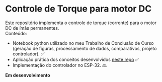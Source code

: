 # Controle de Torque para motor DC 

Este repositório implementa o controle de torque (corrente) para o motor DC de ímãs permanentes. \
Conteúdo:

- Notebook python utilizado no meu Trabalho de Conclusão de Curso (geração de figuras, processamento de dados, comparativos, projeto controlador). :white_check_mark:
- Aplicação prática dos conceitos desenvolvidos [neste repo](https://github.com/EquipeCapivaraUFJF/MOTORDC_SPWM) :white_check_mark:
- Implementação do controlador no ESP-32. :soon:

**Em desenvolvimento**
